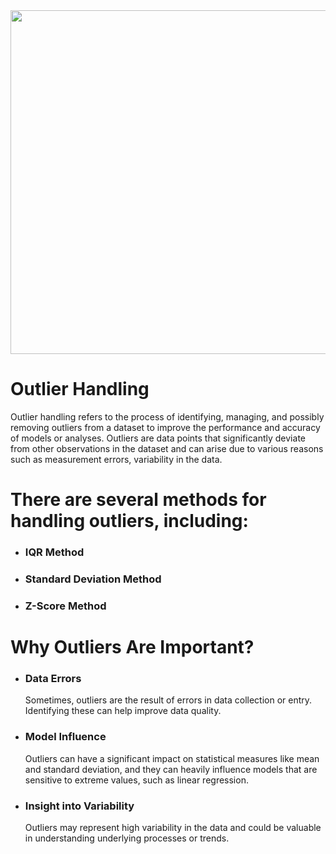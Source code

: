 <img style="margin-right: 30px " width="900" height="550" src="https://github.com/Tuhin4042/resource/blob/main/outlier.jpg">

# Outlier Handling 
Outlier handling refers to the process of identifying, managing, and possibly removing outliers from a dataset to improve the performance and accuracy of models or analyses. Outliers are data points that significantly deviate from other observations in the dataset and can arise due to various reasons such as measurement errors, variability in the data.

# There are several methods for handling outliers, including:

- ### IQR Method
- ### Standard Deviation Method
- ### Z-Score Method

# Why Outliers Are Important?

- ### Data Errors
  Sometimes, outliers are the result of errors in data collection or entry. Identifying these can help improve data quality.
- ### Model Influence
  Outliers can have a significant impact on statistical measures like mean and standard deviation, and they can heavily influence models that are sensitive to extreme values, such as linear 
  regression.
- ### Insight into Variability
  Outliers may represent high variability in the data and could be valuable in understanding underlying processes or trends.


